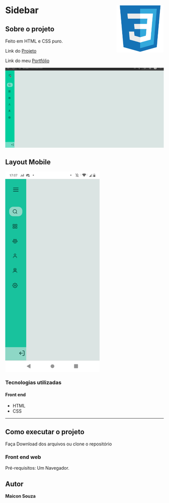 <h1>
	Sidebar
	<img 
		align="right"
		width="150"
        src="https://raw.githubusercontent.com/devicons/devicon/master/icons/css3/css3-original.svg" 
	/>
</h1>

<h2>Sobre o projeto</h2>

<p>
    Feito em HTML e CSS puro.
</p>
<p>
    Link do  <a href="https://sidebar.maiconsouza.com.br/" target="_blank">Projeto</a> 
</p>

<p>
    Link do meu  <a href="https://portfolio.maiconsouza.com.br/" target="_blank">Portfólio</a> 
</p>

<img 
    src="https://raw.githubusercontent.com/maiconDeSouza/assets/master/sidebar/rodando.gif"
/>

<h2>Layout Mobile</h2>
<img
    align="center"
    width="300"
    src="https://raw.githubusercontent.com/maiconDeSouza/assets/master/sidebar/web.jpeg"
/>





<h3>Tecnologias utilizadas</h3>

<h4>Front end</h4>
<ul>
	<li>HTML</li>
	<li>CSS</li>
</ul>
<hr>
<h2>Como executar o projeto</h2>
<p>
    Faça Download dos arquivos ou clone o repositório
</p>
<h3>Front end web</h3>
<p>Pré-requisitos: Um Navegador.</p>



<h2>Autor</h2>
<strong>Maicon Souza</strong>
